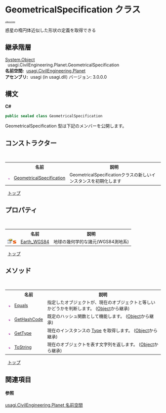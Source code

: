 # GeometricalSpecification クラス

<div style="font-size:30%"><a href="https://github.com/usagi/usagi.cs/blob/master/docs/Home.md">≪Back to Home</a></div> 

惑星の楕円体近似した形状の定義を取得できる


## 継承階層
<a href="http://msdn2.microsoft.com/ja-jp/library/e5kfa45b" target="_blank">System.Object</a><br />&nbsp;&nbsp;usagi.CivilEngineering.Planet.GeometricalSpecification<br /><strong>名前空間:</strong>
&nbsp;<a href="N_usagi_CivilEngineering_Planet.md">usagi.CivilEngineering.Planet</a><br /><strong>アセンブリ:</strong>
&nbsp;usagi (in usagi.dll) バージョン: 3.0.0.0

## 構文

**C#**<br />
``` C#
public sealed class GeometricalSpecification
```

GeometricalSpecification 型は下記のメンバーを公開します。


## コンストラクター
&nbsp;<table><tr><th></th><th>名前</th><th>説明</th></tr><tr><td>![Public メソッド](media/pubmethod.gif "Public メソッド")</td><td><a href="M_usagi_CivilEngineering_Planet_GeometricalSpecification__ctor.md">GeometricalSpecification</a></td><td>GeometricalSpecificationクラスの新しいインスタンスを初期化します</td></tr></table>&nbsp;
<a href="#geometricalspecification-クラス">トップ</a>

## プロパティ
&nbsp;<table><tr><th></th><th>名前</th><th>説明</th></tr><tr><td>![Public プロパティ](media/pubproperty.gif "Public プロパティ")![静的メンバー](media/static.gif "静的メンバー")</td><td><a href="P_usagi_CivilEngineering_Planet_GeometricalSpecification_Earth_WGS84.md">Earth_WGS84</a></td><td>
地球の幾何学的な諸元(WGS84測地系)</td></tr></table>&nbsp;
<a href="#geometricalspecification-クラス">トップ</a>

## メソッド
&nbsp;<table><tr><th></th><th>名前</th><th>説明</th></tr><tr><td>![Public メソッド](media/pubmethod.gif "Public メソッド")</td><td><a href="http://msdn2.microsoft.com/ja-jp/library/bsc2ak47" target="_blank">Equals</a></td><td>
指定したオブジェクトが、現在のオブジェクトと等しいかどうかを判断します。
 (<a href="http://msdn2.microsoft.com/ja-jp/library/e5kfa45b" target="_blank">Object</a>から継承)</td></tr><tr><td>![Public メソッド](media/pubmethod.gif "Public メソッド")</td><td><a href="http://msdn2.microsoft.com/ja-jp/library/zdee4b3y" target="_blank">GetHashCode</a></td><td>
既定のハッシュ関数として機能します。
 (<a href="http://msdn2.microsoft.com/ja-jp/library/e5kfa45b" target="_blank">Object</a>から継承)</td></tr><tr><td>![Public メソッド](media/pubmethod.gif "Public メソッド")</td><td><a href="http://msdn2.microsoft.com/ja-jp/library/dfwy45w9" target="_blank">GetType</a></td><td>
現在のインスタンスの <a href="http://msdn2.microsoft.com/ja-jp/library/42892f65" target="_blank">Type</a> を取得します。
 (<a href="http://msdn2.microsoft.com/ja-jp/library/e5kfa45b" target="_blank">Object</a>から継承)</td></tr><tr><td>![Public メソッド](media/pubmethod.gif "Public メソッド")</td><td><a href="http://msdn2.microsoft.com/ja-jp/library/7bxwbwt2" target="_blank">ToString</a></td><td>
現在のオブジェクトを表す文字列を返します。
 (<a href="http://msdn2.microsoft.com/ja-jp/library/e5kfa45b" target="_blank">Object</a>から継承)</td></tr></table>&nbsp;
<a href="#geometricalspecification-クラス">トップ</a>

## 関連項目


#### 参照
<a href="N_usagi_CivilEngineering_Planet.md">usagi.CivilEngineering.Planet 名前空間</a><br />